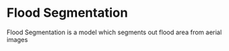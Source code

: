 <h1>Flood Segmentation</h1>
<p>Flood Segmentation is a model which segments out flood area from aerial images</p>
